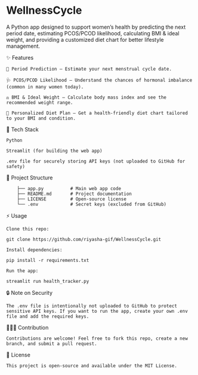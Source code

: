 # WellnessCycle
A Python app designed to support women’s health by predicting the next period date, estimating PCOS/PCOD likelihood, calculating BMI &amp; ideal weight, and providing a customized diet chart for better lifestyle management.

✨ Features

    🔮 Period Prediction – Estimate your next menstrual cycle date.
    
    🩺 PCOS/PCOD Likelihood – Understand the chances of hormonal imbalance (common in many women today).
    
    ⚖️ BMI & Ideal Weight – Calculate body mass index and see the recommended weight range.
    
    🥗 Personalized Diet Plan – Get a health-friendly diet chart tailored to your BMI and condition.

🚀 Tech Stack

    Python
    
    Streamlit (for building the web app)
    
    .env file for securely storing API keys (not uploaded to GitHub for safety)

📂 Project Structure

        ├── app.py          # Main web app code  
        ├── README.md       # Project documentation  
        ├── LICENSE         # Open-source license  
        └── .env            # Secret keys (excluded from GitHub)  

⚡ Usage

    Clone this repo:
    
    git clone https://github.com/riyasha-gif/WellnessCycle.git
    
    Install dependencies:
    
    pip install -r requirements.txt
    
    Run the app:
    
    streamlit run health_tracker.py

🔒 Note on Security

    The .env file is intentionally not uploaded to GitHub to protect sensitive API keys. If you want to run the app, create your own .env file and add the required keys.

🧑‍🤝‍🧑 Contribution

    Contributions are welcome! Feel free to fork this repo, create a new branch, and submit a pull request.

📜 License

    This project is open-source and available under the MIT License.
